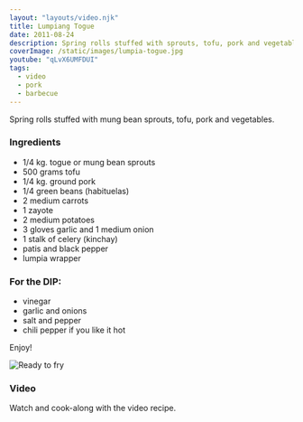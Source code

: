 ```yaml
---
layout: "layouts/video.njk"
title: Lumpiang Togue
date: 2011-08-24
description: Spring rolls stuffed with sprouts, tofu, pork and vegetables
coverImage: /static/images/lumpia-togue.jpg
youtube: "qLvX6UMFDUI"
tags:
  - video
  - pork
  - barbecue
---
```


Spring rolls stuffed with mung bean sprouts, tofu, pork and vegetables.

### Ingredients

- 1/4 kg. togue or mung bean sprouts
- 500 grams tofu
- 1/4 kg. ground pork
- 1/4 green beans (habituelas)
- 2 medium carrots
- 1 zayote
- 2 medium potatoes
- 3 gloves garlic and 1 medium onion
- 1 stalk of celery (kinchay)
- patis and black pepper
- lumpia wrapper

### For the DIP:

- vinegar
- garlic and onions
- salt and pepper
- chili pepper if you like it hot

Enjoy!

![Ready to fry](/static/images/lumpia-togue-fresh.jpg?nf_resize=fit&w=960)

### Video
Watch and cook-along with the video recipe.

